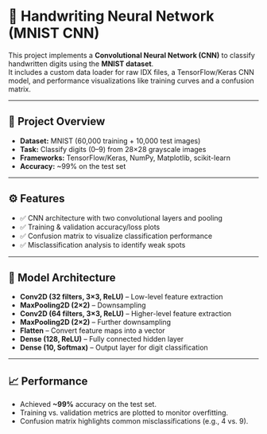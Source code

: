 # 📝 Handwriting Neural Network (MNIST CNN)

This project implements a **Convolutional Neural Network (CNN)** to classify handwritten digits using the **MNIST dataset**.  
It includes a custom data loader for raw IDX files, a TensorFlow/Keras CNN model, and performance visualizations like training curves and a confusion matrix.

---

## 📂 Project Overview
- **Dataset:** MNIST (60,000 training + 10,000 test images)
- **Task:** Classify digits (0–9) from 28×28 grayscale images
- **Frameworks:** TensorFlow/Keras, NumPy, Matplotlib, scikit-learn
- **Accuracy:** ~99% on the test set

---

## ⚙️ Features
- ✅ CNN architecture with two convolutional layers and pooling
- ✅ Training & validation accuracy/loss plots
- ✅ Confusion matrix to visualize classification performance
- ✅ Misclassification analysis to identify weak spots

---

## 🧠 Model Architecture
- **Conv2D (32 filters, 3×3, ReLU)** – Low-level feature extraction  
- **MaxPooling2D (2×2)** – Downsampling  
- **Conv2D (64 filters, 3×3, ReLU)** – Higher-level feature extraction  
- **MaxPooling2D (2×2)** – Further downsampling  
- **Flatten** – Convert feature maps into a vector  
- **Dense (128, ReLU)** – Fully connected hidden layer  
- **Dense (10, Softmax)** – Output layer for digit classification  

---

## 📈 Performance
- Achieved **~99%** accuracy on the test set.
- Training vs. validation metrics are plotted to monitor overfitting.
- Confusion matrix highlights common misclassifications (e.g., 4 vs. 9).
